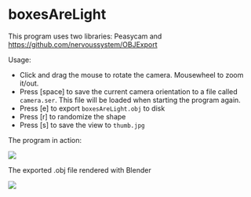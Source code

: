 # boxesAreLight

This program uses two libraries: Peasycam and https://github.com/nervoussystem/OBJExport

Usage:

- Click and drag the mouse to rotate the camera. Mousewheel to zoom it/out.
- Press [space] to save the current camera orientation to a file called `camera.ser`.
  This file will be loaded when starting the program again.
- Press [e] to export `boxesAreLight.obj` to disk
- Press [r] to randomize the shape
- Press [s] to save the view to `thumb.jpg`

The program in action:

![](https://raw.githubusercontent.com/hamoid/Fun-Programming/master/processing/ideas/2015/01/boxesAreLight/thumb.jpg)

The exported .obj file rendered with Blender

![](https://raw.githubusercontent.com/hamoid/Fun-Programming/master/processing/ideas/2015/01/boxesAreLight/render.jpg)

